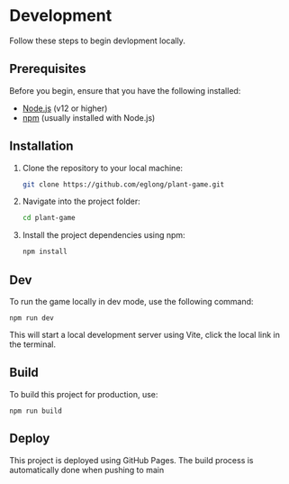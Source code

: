 # Development

Follow these steps to begin devlopment locally.

## Prerequisites

Before you begin, ensure that you have the following installed:

- [Node.js](https://nodejs.org/en/) (v12 or higher)
- [npm](https://www.npmjs.com/get-npm) (usually installed with Node.js)

## Installation

1. Clone the repository to your local machine:

    ```sh
    git clone https://github.com/eglong/plant-game.git
    ```

2. Navigate into the project folder:

    ```sh
    cd plant-game
    ```

3. Install the project dependencies using npm:

    ```sh
    npm install
    ```

## Dev

To run the game locally in dev mode, use the following command:

    npm run dev

This will start a local development server using Vite, click the local link in the terminal.

## Build

To build this project for production, use:

    npm run build

## Deploy

This project is deployed using GitHub Pages. The build process is automatically done when pushing to main
